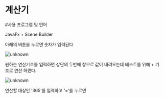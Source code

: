 # 계산기

#사용 프로그램 및 언어

JavaFx + Scene Builder


아래의 버튼을 누르면 숫자가 입력된다

![unknown](https://user-images.githubusercontent.com/88926634/141401983-549072f0-afcb-4f01-bf75-bbaf4808cb2f.png)

원하는 연산기호를 입력하면
상단의 두번째 창으로 값이 내려오는데
테스트를 위해 + 기호로 연산 하겠다.


![unknown](https://user-images.githubusercontent.com/88926634/141402393-0690eef4-2e24-41ac-ae1c-8ef770c0786f.png)



연산할 대상인 '365'를 입력하고 '='를 누르면










